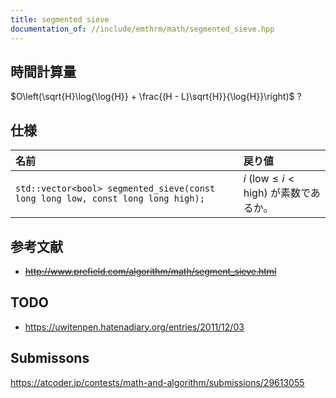 ```yaml
---
title: segmented sieve
documentation_of: //include/emthrm/math/segmented_sieve.hpp
---
```



## 時間計算量

$O\left(\sqrt{H}\log{\log{H}} + \frac{(H - L)\sqrt{H}}{\log{H}}\right)$ ?


## 仕様

|名前|戻り値|
|:--|:--|
|`std::vector<bool> segmented_sieve(const long long low, const long long high);`|$i$ ($\mathrm{low} \leq i < \mathrm{high}$) が素数であるか。|


## 参考文献

- ~~http://www.prefield.com/algorithm/math/segment_sieve.html~~


## TODO

- https://uwitenpen.hatenadiary.org/entries/2011/12/03


## Submissons

https://atcoder.jp/contests/math-and-algorithm/submissions/29613055
